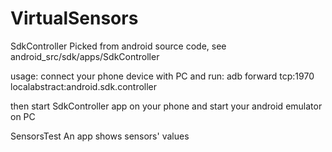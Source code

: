 VirtualSensors
==============
SdkController
Picked from android source code,
see android_src/sdk/apps/SdkController

usage:
connect your phone device with PC and run:
adb forward tcp:1970 localabstract:android.sdk.controller

then start SdkController app on your phone
and start your android emulator on PC




SensorsTest
An app shows sensors' values
